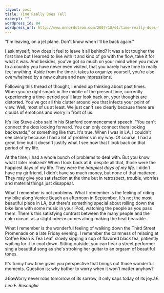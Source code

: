 ```yaml
--- 
layout: post
title: Time Really Does Tell
excerpt: ""
wordpress_id: 84
wordpress_url: http://www.mrnordstrom.com/2007/10/01/time-really-does-tell/
---
```

"I'm leaving, on a jet plane. Don't know when I'll be back again."

I ask myself; how does it feel to leave it all behind? It was a lot tougher the first time but I learned to live with it and kind of go with the flow, take it for what it was. And besides, you've got so much on your mind when you move to a country you have never even visited, that you barely have time to really feel anything. Aside from the time it takes to organize yourself, you're also overwhelmed by a new culture and new impressions.

Following this thread of thought, I ended up thinking about past times. When you're right smack in the middle of the present time, currently experiencing a time-period you'll later look back on, your thoughts are distorted. You've got all this clutter around you that infects your point of view. Well, most of us at least. We just can't see clearly because there are clouds of emotions and worry in front of us.

It's like Steve Jobs said in his Stanford commencement speech. "You can't connect the dots looking forward. You can only connect them looking backwards," or something like that. It's true. When I was in LA, I couldn't see clearly because I had a lot of problems in my way. Of course, I had a great time but it doesn't justify what I see now that I look back on that period of my life.

At the time, I had a whole bunch of problems to deal with. But you know what I later realized? When I look back at it, despite all that, those were the happiest days of my life. They were the <em>happiest days of my life</em>. I didn't have my girlfriend, I didn't have so much money, but none of that mattered. They may give you satisfaction at the time but in retrospect, trouble, worries and material things just disappear.

What I remember is not problems. What I remember is the feeling of riding my bike along Venice Beach an afternoon in September. It's not the most beautiful place in LA, but there's something special about rolling down the bike lane with some music in your iPod, watching the people as you pass them. There's this satisfying contrast between the many people and the calm ocean, as a slight breeze comes along making the heat bearable.

What I remember is the wonderful feeling of walking down the Third Street Promenade on a late Friday evening. I remember the calmness of relaxing at Coffee Bean &amp; Tea Leaf, slowly sipping a cup of flavored black tea, patiently waiting for it to cool down. Sitting outside, you can hear a street performer sing a beautiful song as she's stroking her guitar to an orgasm of beautiful tones.

It's funny how time gives you perspective that brings out those wonderful moments. Question is; why bother to worry when it won't matter anyhow?

â€œWorry never robs tomorrow of its sorrow, it only saps today of its joy.â€
<em>Leo F. Buscaglia</em>
